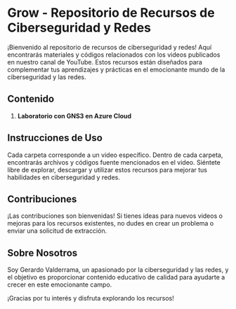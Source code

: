 # Grow - Repositorio de Recursos de Ciberseguridad y Redes

¡Bienvenido al repositorio de recursos de ciberseguridad y redes! Aquí encontrarás materiales y códigos relacionados con los videos publicados en nuestro canal de YouTube. Estos recursos están diseñados para complementar tus aprendizajes y prácticas en el emocionante mundo de la ciberseguridad y las redes.

## Contenido

1. **Laboratorio con GNS3 en Azure Cloud**

## Instrucciones de Uso

Cada carpeta corresponde a un video específico. Dentro de cada carpeta, encontrarás archivos y códigos fuente mencionados en el video. Siéntete libre de explorar, descargar y utilizar estos recursos para mejorar tus habilidades en ciberseguridad y redes.

## Contribuciones

¡Las contribuciones son bienvenidas! Si tienes ideas para nuevos videos o mejoras para los recursos existentes, no dudes en crear un problema o enviar una solicitud de extracción.

## Sobre Nosotros

Soy Gerardo Valderrama, un apasionado por la ciberseguridad y las redes, y el objetivo es proporcionar contenido educativo de calidad para ayudarte a crecer en este emocionante campo.

¡Gracias por tu interés y disfruta explorando los recursos!

